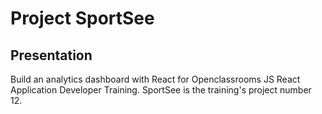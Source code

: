 # Project SportSee

## Presentation

Build an analytics dashboard with React for Openclassrooms JS React Application Developer Training. SportSee is the training's project number 12.
